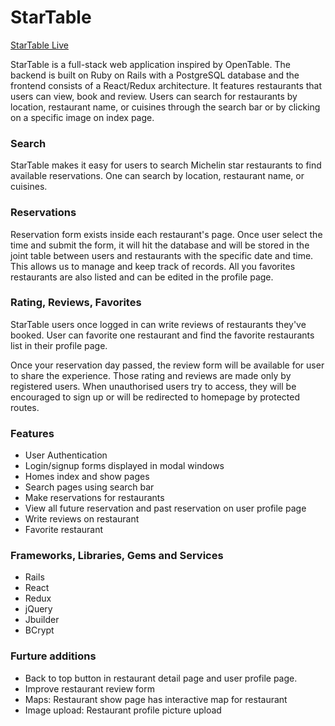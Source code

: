 # StarTable

[StarTable Live](https://startable.herokuapp.com/#/)

StarTable is a full-stack web application inspired by OpenTable. The backend is built on Ruby on Rails with a PostgreSQL database and the frontend consists of a React/Redux architecture.
It features restaurants that users can view, book and review. Users can search for restaurants by location, restaurant name, or cuisines through the search bar or by clicking on a specific image on index page.


### Search
StarTable makes it easy for users to search Michelin star restaurants to find available reservations. One can search by location, restaurant name, or cuisines.

### Reservations
Reservation form exists inside each restaurant's page. Once user select the time and submit the form, it will hit the database and will be stored in the joint table between users and restaurants with the specific date and time. This allows us to manage and keep track of records. All you favorites restaurants are also listed and can be edited in the profile page.


### Rating, Reviews, Favorites
StarTable users once logged in can write reviews of restaurants they've booked.
User can favorite one restaurant and find the favorite restaurants list in their profile page.

Once your reservation day passed, the review form will be available for user to share the experience. Those rating and reviews are made only by registered users. When unauthorised users try to access, they will be encouraged to sign up or will be redirected to homepage by protected routes.



### Features
- User Authentication
- Login/signup forms displayed in modal windows
- Homes index and show pages
- Search pages using search bar
- Make reservations for restaurants
- View all future reservation and past reservation on user profile page
- Write reviews on restaurant
- Favorite restaurant


### Frameworks, Libraries, Gems and Services
- Rails
- React
- Redux
- jQuery
- Jbuilder
- BCrypt


### Furture additions
- Back to top button in restaurant detail page and user profile page.
- Improve restaurant review form
- Maps: Restaurant show page has interactive map for restaurant
- Image upload: Restaurant profile picture upload
